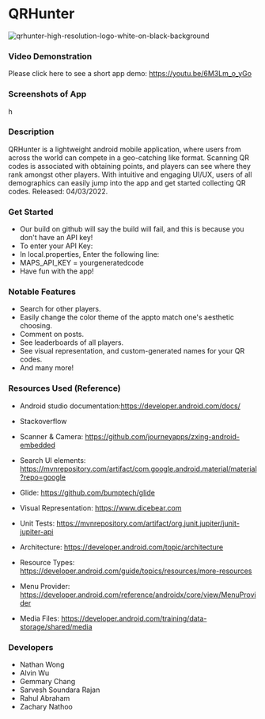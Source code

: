 # QRHunter

![qrhunter-high-resolution-logo-white-on-black-background](https://user-images.githubusercontent.com/90994387/229625118-110fdf7b-40f7-409b-8e95-2589a3ec4562.png)

### Video Demonstration
Please click here to see a short app demo: https://youtu.be/6M3Lm_o_yGo

### Screenshots of App
h

### Description
QRHunter is a lightweight android mobile application, where users from across the world can compete in a geo-catching like format. Scanning QR codes is associated with obtaining points, and players can see where they rank amongst other players. With intuitive and engaging UI/UX, users of all demographics can easily jump into the app and get started collecting QR codes. Released: 04/03/2022.

### Get Started
* Our build on github will say the build will fail, and this is because you don't have an API key!
* To enter your API Key:
* In local.properties, Enter the following line:
* MAPS_API_KEY = yourgeneratedcode
* Have fun with the app!

### Notable Features
* Search for other players.
* Easily change the color theme of the appto match one's aesthetic choosing.
* Comment on posts.
* See leaderboards of all players.
* See visual representation, and custom-generated names for your QR codes.
* And many more!

### Resources Used (Reference)

* Android studio documentation:https://developer.android.com/docs/

* Stackoverflow

* Scanner & Camera: https://github.com/journeyapps/zxing-android-embedded

* Search UI elements: https://mvnrepository.com/artifact/com.google.android.material/material?repo=google

* Glide: https://github.com/bumptech/glide

* Visual Representation: https://www.dicebear.com

* Unit Tests: https://mvnrepository.com/artifact/org.junit.jupiter/junit-jupiter-api
* Architecture: https://developer.android.com/topic/architecture
* Resource Types: https://developer.android.com/guide/topics/resources/more-resources
* Menu Provider: https://developer.android.com/reference/androidx/core/view/MenuProvider
* Media Files: https://developer.android.com/training/data-storage/shared/media


### Developers
* Nathan Wong 
* Alvin Wu
* Gemmary Chang
* Sarvesh Soundara Rajan
* Rahul Abraham
* Zachary Nathoo
